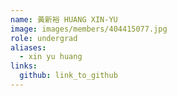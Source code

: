 ```yaml
---
name: 黃新裕 HUANG XIN-YU 
image: images/members/404415077.jpg 
role: undergrad
aliases:
  - xin yu huang
links:
  github: link_to_github 
---
```

